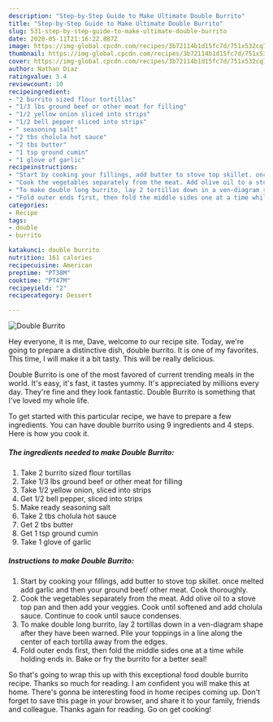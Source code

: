 ```yaml
---
description: "Step-by-Step Guide to Make Ultimate Double Burrito"
title: "Step-by-Step Guide to Make Ultimate Double Burrito"
slug: 531-step-by-step-guide-to-make-ultimate-double-burrito
date: 2020-05-11T21:16:22.887Z
image: https://img-global.cpcdn.com/recipes/3b72114b1d15fc7d/751x532cq70/double-burrito-recipe-main-photo.jpg
thumbnail: https://img-global.cpcdn.com/recipes/3b72114b1d15fc7d/751x532cq70/double-burrito-recipe-main-photo.jpg
cover: https://img-global.cpcdn.com/recipes/3b72114b1d15fc7d/751x532cq70/double-burrito-recipe-main-photo.jpg
author: Nathan Diaz
ratingvalue: 3.4
reviewcount: 10
recipeingredient:
- "2 burrito sized flour tortillas"
- "1/3 lbs ground beef or other meat for filling"
- "1/2 yellow onion sliced into strips"
- "1/2 bell pepper sliced into strips"
- " seasoning salt"
- "2 tbs cholula hot sauce"
- "2 tbs butter"
- "1 tsp ground cumin"
- "1 glove of garlic"
recipeinstructions:
- "Start by cooking your fillings, add butter to stove top skillet. once melted add garlic and then your ground beef/ other meat. Cook thoroughly."
- "Cook the vegetables separately from the meat. Add olive oil to a stove top pan and then add your veggies. Cook until softened and add cholula sauce. Continue to cook until sauce condenses."
- "To make double long burrito, lay 2 tortillas down in a ven-diagram shape after they have been warned. Pile your toppings in a line along the center of each tortilla away from the edges."
- "Fold outer ends first, then fold the middle sides one at a time while holding ends in. Bake or fry the burrito for a better seal!"
categories:
- Recipe
tags:
- double
- burrito

katakunci: double burrito 
nutrition: 161 calories
recipecuisine: American
preptime: "PT38M"
cooktime: "PT47M"
recipeyield: "2"
recipecategory: Dessert

---
```



![Double Burrito](https://img-global.cpcdn.com/recipes/3b72114b1d15fc7d/751x532cq70/double-burrito-recipe-main-photo.jpg)

Hey everyone, it is me, Dave, welcome to our recipe site. Today, we're going to prepare a distinctive dish, double burrito. It is one of my favorites. This time, I will make it a bit tasty. This will be really delicious.

Double Burrito is one of the most favored of current trending meals in the world. It's easy, it's fast, it tastes yummy. It's appreciated by millions every day. They're fine and they look fantastic. Double Burrito is something that I've loved my whole life.




To get started with this particular recipe, we have to prepare a few ingredients. You can have double burrito using 9 ingredients and 4 steps. Here is how you cook it.

<!--inarticleads1-->

##### The ingredients needed to make Double Burrito:

1. Take 2 burrito sized flour tortillas
1. Take 1/3 lbs ground beef or other meat for filling
1. Take 1/2 yellow onion, sliced into strips
1. Get 1/2 bell pepper, sliced into strips
1. Make ready  seasoning salt
1. Take 2 tbs cholula hot sauce
1. Get 2 tbs butter
1. Get 1 tsp ground cumin
1. Take 1 glove of garlic




<!--inarticleads2-->

##### Instructions to make Double Burrito:

1. Start by cooking your fillings, add butter to stove top skillet. once melted add garlic and then your ground beef/ other meat. Cook thoroughly.
1. Cook the vegetables separately from the meat. Add olive oil to a stove top pan and then add your veggies. Cook until softened and add cholula sauce. Continue to cook until sauce condenses.
1. To make double long burrito, lay 2 tortillas down in a ven-diagram shape after they have been warned. Pile your toppings in a line along the center of each tortilla away from the edges.
1. Fold outer ends first, then fold the middle sides one at a time while holding ends in. Bake or fry the burrito for a better seal!




So that's going to wrap this up with this exceptional food double burrito recipe. Thanks so much for reading. I am confident you will make this at home. There's gonna be interesting food in home recipes coming up. Don't forget to save this page in your browser, and share it to your family, friends and colleague. Thanks again for reading. Go on get cooking!
